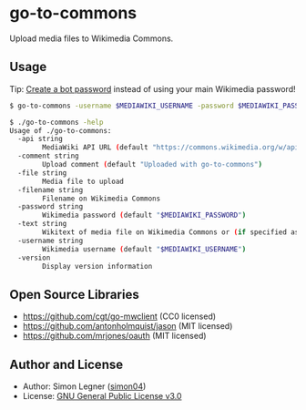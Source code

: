 # go-to-commons

Upload media files to Wikimedia Commons.

## Usage

Tip: [Create a bot password](https://commons.wikimedia.org/wiki/Special:BotPasswords?wpappId=go-to-commons) instead of using your main Wikimedia password!

```sh
$ go-to-commons -username $MEDIAWIKI_USERNAME -password $MEDIAWIKI_PASSWORD -file go-to-commons.png -filename go-to-commons.png -text "=={{int:filedesc}}==\n..."
```

```sh
$ ./go-to-commons -help
Usage of ./go-to-commons:
  -api string
        MediaWiki API URL (default "https://commons.wikimedia.org/w/api.php")
  -comment string
        Upload comment (default "Uploaded with go-to-commons")
  -file string
        Media file to upload
  -filename string
        Filename on Wikimedia Commons
  -password string
        Wikimedia password (default "$MEDIAWIKI_PASSWORD")
  -text string
        Wikitext of media file on Wikimedia Commons or (if specified as @file.txt, the text is read from file.txt)
  -username string
        Wikimedia username (default "$MEDIAWIKI_USERNAME")
  -version
        Display version information
```

## Open Source Libraries

- https://github.com/cgt/go-mwclient (CC0 licensed)
- https://github.com/antonholmquist/jason (MIT licensed)
- https://github.com/mrjones/oauth (MIT licensed)

## Author and License

- Author: Simon Legner ([simon04](https://github.com/simon04))
- License: [GNU General Public License v3.0](https://www.gnu.org/licenses/gpl.html)
